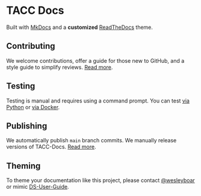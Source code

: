 # TACC Docs

Built with [MkDocs](https://mkdocs.readthedocs.io/) and a **customized** [ReadTheDocs](https://www.mkdocs.org/user-guide/choosing-your-theme/#readthedocs) theme.

## Contributing

We welcome contributions, offer a guide for those new to GitHub, and a style guide to simplify reviews. [Read more](./CONTRIBUTING.md).

## Testing

Testing is manual and requires using a command prompt. You can test [via Python](./TESTING.md#a-via-python) or [via Docker](./TESTING.md#b-via-docker).

## Publishing

We automatically publish `main` branch commits. We manually release versions of TACC-Docs. [Read more](./PUBLISHING.md).

## Theming

To theme your documentation like this project, please contact [@wesleyboar](https://www.github.com/wesleyboar) or mimic [DS-User-Guide](https://github.com/DesignSafe-CI/DS-User-Guide/).
